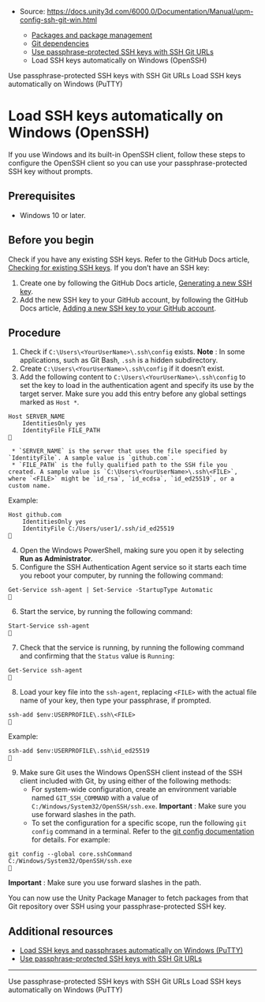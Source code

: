 * Source: https://docs.unity3d.com/6000.0/Documentation/Manual/upm-config-ssh-git-win.html

  * [Packages and package management](https://docs.unity3d.com/6000.0/Documentation/Manual/PackagesList.html)
  * [Git dependencies](https://docs.unity3d.com/6000.0/Documentation/Manual/upm-git.html)
  * [Use passphrase-protected SSH keys with SSH Git URLs](https://docs.unity3d.com/6000.0/Documentation/Manual/upm-config-ssh-git.html)
  * Load SSH keys automatically on Windows (OpenSSH)


[](https://docs.unity3d.com/6000.0/Documentation/Manual/upm-config-ssh-git.html)
Use passphrase-protected SSH keys with SSH Git URLs
[](https://docs.unity3d.com/6000.0/Documentation/Manual/upm-config-ssh-git-putty.html)
Load SSH keys automatically on Windows (PuTTY)
# Load SSH keys automatically on Windows (OpenSSH)
If you use Windows and its built-in OpenSSH client, follow these steps to configure the OpenSSH client so you can use your passphrase-protected SSH key without prompts.
## Prerequisites
  * Windows 10 or later.


## Before you begin
Check if you have any existing SSH keys. Refer to the GitHub Docs article, [Checking for existing SSH keys](https://docs.github.com/en/enterprise-server@3.8/authentication/connecting-to-github-with-ssh/checking-for-existing-ssh-keys).
If you don’t have an SSH key:
  1. Create one by following the GitHub Docs article, [Generating a new SSH key](https://docs.github.com/en/enterprise-server@3.8/authentication/connecting-to-github-with-ssh/generating-a-new-ssh-key-and-adding-it-to-the-ssh-agent).
  2. Add the new SSH key to your GitHub account, by following the GitHub Docs article, [Adding a new SSH key to your GitHub account](https://docs.github.com/en/enterprise-server@3.8/authentication/connecting-to-github-with-ssh/adding-a-new-ssh-key-to-your-github-account).


## Procedure
  1. Check if `C:\Users\<YourUserName>\.ssh\config` exists. **Note** : In some applications, such as Git Bash, `.ssh` is a hidden subdirectory.
  2. Create `C:\Users\<YourUserName>\.ssh\config` if it doesn’t exist.
  3. Add the following content to `C:\Users\<YourUserName>\.ssh\config` to set the key to load in the authentication agent and specify its use by the target server. Make sure you add this entry before any global settings marked as `Host *`.
```
Host SERVER_NAME
    IdentitiesOnly yes
    IdentityFile FILE_PATH

```

     * `SERVER_NAME` is the server that uses the file specified by `IdentityFile`. A sample value is `github.com`.
     * `FILE_PATH` is the fully qualified path to the SSH file you created. A sample value is `C:\Users\<YourUserName>\.ssh\<FILE>`, where `<FILE>` might be `id_rsa`, `id_ecdsa`, `id_ed25519`, or a custom name.
Example:
```
Host github.com
    IdentitiesOnly yes
    IdentityFile C:/Users/user1/.ssh/id_ed25519

```

  4. Open the Windows PowerShell, making sure you open it by selecting **Run as Administrator**.
  5. Configure the SSH Authentication Agent service so it starts each time you reboot your computer, by running the following command:
```
Get-Service ssh-agent | Set-Service -StartupType Automatic

```

  6. Start the service, by running the following command:
```
Start-Service ssh-agent

```

  7. Check that the service is running, by running the following command and confirming that the `Status` value is `Running`:
```
Get-Service ssh-agent

```

  8. Load your key file into the `ssh-agent`, replacing `<FILE>` with the actual file name of your key, then type your passphrase, if prompted.
```
ssh-add $env:USERPROFILE\.ssh\<FILE>

```

Example:
```
ssh-add $env:USERPROFILE\.ssh\id_ed25519

```

  9. Make sure Git uses the Windows OpenSSH client instead of the SSH client included with Git, by using either of the following methods:
     * For system-wide configuration, create an environment variable named `GIT_SSH_COMMAND` with a value of `C:/Windows/System32/OpenSSH/ssh.exe`. **Important** : Make sure you use forward slashes in the path.
     * To set the configuration for a specific scope, run the following `git config` command in a terminal. Refer to the [git config documentation](https://git-scm.com/docs/git-config) for details. For example:
```
git config --global core.sshCommand C:/Windows/System32/OpenSSH/ssh.exe

```

**Important** : Make sure you use forward slashes in the path.


You can now use the Unity Package Manager to fetch packages from that Git repository over SSH using your passphrase-protected SSH key.
## Additional resources
  * [Load SSH keys and passphrases automatically on Windows (PuTTY)](https://docs.unity3d.com/6000.0/Documentation/Manual/upm-config-ssh-git-putty.html)
  * [Use passphrase-protected SSH keys with SSH Git URLs](https://docs.unity3d.com/6000.0/Documentation/Manual/upm-config-ssh-git.html)


* * *
[](https://docs.unity3d.com/6000.0/Documentation/Manual/upm-config-ssh-git.html)
Use passphrase-protected SSH keys with SSH Git URLs
[](https://docs.unity3d.com/6000.0/Documentation/Manual/upm-config-ssh-git-putty.html)
Load SSH keys automatically on Windows (PuTTY)
